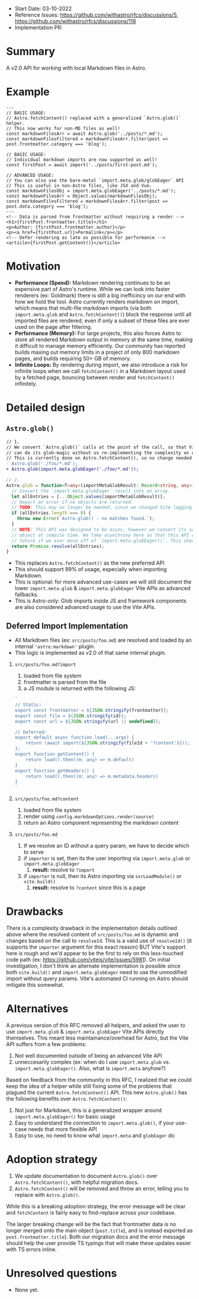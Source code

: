 - Start Date: 03-10-2022
- Reference Issues: https://github.com/withastro/rfcs/discussions/5, https://github.com/withastro/rfcs/discussions/118
- Implementation PR: <!-- leave empty -->

# Summary

A v2.0 API for working with local Markdown files in Astro.

# Example

```astro
---
// BASIC USAGE:
// Astro.fetchContent() replaced with a generalized `Astro.glob()` helper.
// This now works for non-MD files as well!
const markdownFilesArr = await Astro.glob('../posts/*.md');
const markdownFilesFiltered = markdownFilesArr.filter(post => post.frontmatter.category === 'blog');

// BASIC USAGE:
// Individual markdown imports are now supported as well!
const firstPost = await import('../posts/first-post.md');

// ADVANCED USAGE:
// You can also use the bare-metal `import.meta.glob/globEager` API
// This is useful in non-Astro files, like JSX and Vue.
const markdownFilesObj = import.meta.globEager('../posts/*.md');
const markdownFilesArr = Object.values(markdownFilesObj);
const markdownFilesFiltered = markdownFilesArr.filter(post => post.data.category === 'blog');
---
<!-- Data is parsed from frontmatter without requiring a render -->
<h1>{firstPost.frontmatter.title}</h1>
<p>Author: {firstPost.frontmatter.author}</p>
<p><a href={firstPost.url}>Permalink</a></p>
<!-- Defer rendering as late as possible for performance -->
<article>{firstPost.getContent()}</article>
```


# Motivation

- **Performance (Speed):** Markdown rendering continues to be an expensive part of Astro's runtime. While we can look into faster renderers (ex: Goldmark) there is still a big inefficincy on our end with how we hold the tool. Astro currently renders markdown on import, which means that multi-file markdown imports (via both `import.meta.glob` and `Astro.fetchContent()`) block the response until all imported files are rendered, even if only a subset of these files are ever used on the page after filtering.
- **Performance (Memory):** For large projects, this also forces Astro to store all rendered Markdown output in memory at the same time, making it difficult to manage memory efficiently. Our community has reported builds maxing out memory limits in a project of only 800 markdown pages, and builds requiring 50+ GB of memory.
- **Infinite Loops:** By rendering during import, we also introduce a risk for infinite loops when we call `fetchContent()` in a Markdown layout used by a fetched page, bouncing between render and `fetchContent()` infinitely.


# Detailed design

## `Astro.glob()`

```diff
// 1.
// We convert `Astro.glob()` calls at the point of the call, so that Vite
// can do its glob-magic without us re-implementing the complexity on our end.
// This is currently done on Astro.fetchContent(), so no change needed to existing behavior.
- Astro.glob('./foo/*.md');
+ Astro.glob(import.meta.globEager('./foo/*.md'));
```

```ts
// 2.
Astro.glob = function<T=any>(importMetaGlobResult: Record<string, any>): Promise<T[]> {
  // Convert the `import.meta.globEager` result into an array.
  let allEntries = [...Object.values(importMetaGlobResult)];
  // Report an error if no objects are returned.
  // TODO: This may no longer be needed, since we changed Vite logging from error -> warn.
  if (allEntries.length === 0) {
    throw new Error(`Astro.glob() - no matches found.`);
  }
  // NOTE: This API was designed to be async, however we convert its argument to a resolve `globEager` 
  // object at compile time. We fake asynchrony here so that this API can still become async in the 
  // future if we ever move off of `import.meta.globEager()`. This should not impact users too much.
  return Promise.resolve(allEntries);
}
```

- This replaces `Astro.fetchContent()` as the new preferred API
- This should support 99% of usage, especially when importing Markdown.
- This is optional: for more advanced use-cases we will still document the lower `import.meta.glob` & `import.meta.globEager` Vite APIs as advanced fallbacks.
- This is Astro-only: Glob imports inside JS and framework components are also considered advanced usage to use the Vite APIs.

## Deferred Import Implementation

- All Markdown files (ex: `src/posts/foo.md`) are resolved and loaded by an internal `'astro:markdown'` plugin.
- This logic is implemented as v2.0 of that same internal plugin.

1. `src/posts/foo.md?import`
    1. loaded from file system
    2. frontmatter is parsed from the file
    3. a JS module is returned with the following JS:
    ```js
    `
    // Static:
    export const frontmatter = ${JSON.stringify(frontmatter)};
    export const file = ${JSON.stringify(id)};
    export const url = ${JSON.stringify(url || undefined)};

    // Deferred:
    export default async function load(...args) {
        return (await import(${JSON.stringify(fileId + '?content')}));
    };
    export function getContent() {
        return load().then((m: any) => m.default)
    }
    export function getHeaders() {
        return load().then((m: any) => m.metadata.headers)
    }
    `
    ```

2. `src/posts/foo.md?content`
    1. loaded from file system
    2. render using `config.markdownOptions.render(source)`
    3. return an Astro component representing the markdown content

3. `src/posts/foo.md`
    1. If we resolve an ID without a query param, we have to decide which to serve
    2. if `importer` is set, then its the user importing via `import.meta.glob` or `import.meta.globEager`
        1. **result:** resolve to `?import`
    3. if `importer` is null, then its Astro importing via `ssrLoadModule()` or `vite.build()`
        1. **result:** resolve to `?content` since this is a page

# Drawbacks

There is a complexity drawback in the implementation details outlined above where the resolved content of `src/posts/foo.md` is dynamic and changes based on the call to `resolveId`. This is a valid use of `resolveId()` (it supports the `importer` argument for this exact reason) BUT Vite's support here is rough and we'd appear to be the first to rely on this less-touched code path (ex: https://github.com/vitejs/vite/issues/5981). On initial investigation, I don't think an alternate implementation is possible since both `vite.build()`  and `import.meta.globEager` need to use the unmodified import without query params.  Vite's automated CI running on Astro should mitigate this somewhat. 


# Alternatives

A previous version of this RFC removed all helpers, and asked the user to use `import.meta.glob` &  `import.meta.globEager` Vite APIs directly themselves. This meant less maintainance/overhead for Astro, but the Vite API suffers from a few problems:

1. Not well documented outside of being an advanced Vite API
2. unneccesarily complex (ex: when do I use `import.meta.glob` vs. `import.meta.globEager()`. Also, what is `import.meta` anyhow?)

Based on feedback from the community in this RFC, I realized that we could keep the idea of a helper while still fixing some of the problems that plagued the current `Astro.fetchContent()` API. This new `Astro.glob()` has the following benefits over `Astro.fetchContent()`:

1. Not just for Markdown, this is a generalized wrapper around `import.meta.globEager()` for basic usage
2. Easy to understand the connection to `import.meta.glob()`, if your use-case needs that more flexible API
3. Easy to use, no need to know what `import.meta` and `globEager` do


# Adoption strategy

1. We update documentation to document `Astro.glob()` over `Astro.fetchContent()`, with helpful migration docs.
1. `Astro.fetchContent()` will be removed and throw an error, telling you to replace with `Astro.glob()`.

While this is a breaking adoption strategy, the error message will be clear and `fetchContent` is fairly easy to find-replace across your codebase.

The larger breaking change will be the fact that frontmatter data is no longer merged onto the main object (`post.title`), and is instead exported as `post.frontmatter.title`). Both our migration docs and the error message should help the user provide TS typings that will make these updates easier with TS errors inline.

# Unresolved questions

- None yet.
